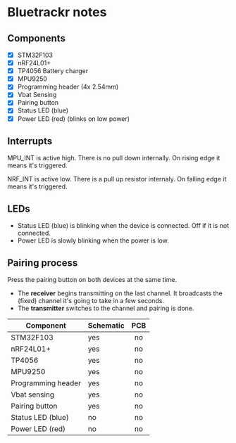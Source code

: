 # Bluetrackr notes

## Components

- [x] STM32F103
- [x] nRF24L01+
- [x] TP4056 Battery charger
- [x] MPU9250
- [x] Programming header (4x 2.54mm)
- [x] Vbat Sensing
- [x] Pairing button
- [x] Status LED (blue)
- [x] Power LED (red) (blinks on low power)

## Interrupts

MPU_INT is active high. There is no pull down internally.
On rising edge it means it's triggered.

NRF_INT is active low. There is a pull up resistor internaly.
On falling edge it means it's triggered.

## LEDs

 - Status LED (blue) is blinking when the device is connected. Off if it is not connected.
 - Power LED is slowly blinking when the power is low.

## Pairing process

Press the pairing button on both devices at the same time.
 - The **receiver** begins transmitting on the last channel. It broadcasts the (fixed) channel it's going to take in a few seconds.
 - The **transmitter** switches to the channel and pairing is done.


| Component | Schematic | PCB |
|-----------|:----------|:---:|
| STM32F103 | yes       | no |
| nRF24L01+ | yes       | no |
| TP4056 | yes       | no |
| MPU9250 | yes       | no |
| Programming header | yes       | no |
| Vbat sensing | yes       | no |
| Pairing button | yes       | no |
| Status LED (blue) | no       | no |
| Power LED (red) | no       | no |